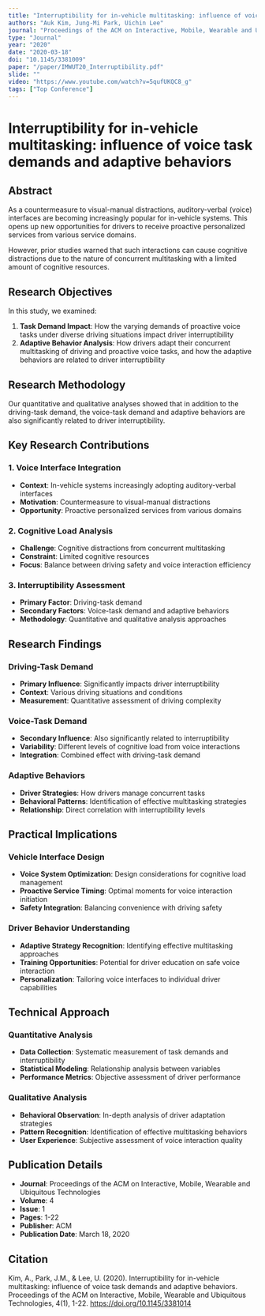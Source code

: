 ```yaml
---
title: "Interruptibility for in-vehicle multitasking: influence of voice task demands and adaptive behaviors"
authors: "Auk Kim, Jung-Mi Park, Uichin Lee"
journal: "Proceedings of the ACM on Interactive, Mobile, Wearable and Ubiquitous Technologies"
type: "Journal"
year: "2020"
date: "2020-03-18"
doi: "10.1145/3381009"
paper: "/paper/IMWUT20_Interruptibility.pdf"
slide: ""
video: "https://www.youtube.com/watch?v=5qufUKQC8_g"
tags: ["Top Conference"]
---
```


# Interruptibility for in-vehicle multitasking: influence of voice task demands and adaptive behaviors

## Abstract

As a countermeasure to visual-manual distractions, auditory-verbal (voice) interfaces are becoming increasingly popular for in-vehicle systems. This opens up new opportunities for drivers to receive proactive personalized services from various service domains.

However, prior studies warned that such interactions can cause cognitive distractions due to the nature of concurrent multitasking with a limited amount of cognitive resources.

## Research Objectives

In this study, we examined:

1. **Task Demand Impact**: How the varying demands of proactive voice tasks under diverse driving situations impact driver interruptibility
2. **Adaptive Behavior Analysis**: How drivers adapt their concurrent multitasking of driving and proactive voice tasks, and how the adaptive behaviors are related to driver interruptibility

## Research Methodology

Our quantitative and qualitative analyses showed that in addition to the driving-task demand, the voice-task demand and adaptive behaviors are also significantly related to driver interruptibility.

## Key Research Contributions

### 1. Voice Interface Integration
- **Context**: In-vehicle systems increasingly adopting auditory-verbal interfaces
- **Motivation**: Countermeasure to visual-manual distractions
- **Opportunity**: Proactive personalized services from various domains

### 2. Cognitive Load Analysis
- **Challenge**: Cognitive distractions from concurrent multitasking
- **Constraint**: Limited cognitive resources
- **Focus**: Balance between driving safety and voice interaction efficiency

### 3. Interruptibility Assessment
- **Primary Factor**: Driving-task demand
- **Secondary Factors**: Voice-task demand and adaptive behaviors
- **Methodology**: Quantitative and qualitative analysis approaches

## Research Findings

### Driving-Task Demand
- **Primary Influence**: Significantly impacts driver interruptibility
- **Context**: Various driving situations and conditions
- **Measurement**: Quantitative assessment of driving complexity

### Voice-Task Demand
- **Secondary Influence**: Also significantly related to interruptibility
- **Variability**: Different levels of cognitive load from voice interactions
- **Integration**: Combined effect with driving-task demand

### Adaptive Behaviors
- **Driver Strategies**: How drivers manage concurrent tasks
- **Behavioral Patterns**: Identification of effective multitasking strategies
- **Relationship**: Direct correlation with interruptibility levels

## Practical Implications

### Vehicle Interface Design
- **Voice System Optimization**: Design considerations for cognitive load management
- **Proactive Service Timing**: Optimal moments for voice interaction initiation
- **Safety Integration**: Balancing convenience with driving safety

### Driver Behavior Understanding
- **Adaptive Strategy Recognition**: Identifying effective multitasking approaches
- **Training Opportunities**: Potential for driver education on safe voice interaction
- **Personalization**: Tailoring voice interfaces to individual driver capabilities

## Technical Approach

### Quantitative Analysis
- **Data Collection**: Systematic measurement of task demands and interruptibility
- **Statistical Modeling**: Relationship analysis between variables
- **Performance Metrics**: Objective assessment of driver performance

### Qualitative Analysis
- **Behavioral Observation**: In-depth analysis of driver adaptation strategies
- **Pattern Recognition**: Identification of effective multitasking behaviors
- **User Experience**: Subjective assessment of voice interaction quality

## Publication Details

- **Journal**: Proceedings of the ACM on Interactive, Mobile, Wearable and Ubiquitous Technologies
- **Volume**: 4
- **Issue**: 1
- **Pages**: 1-22
- **Publisher**: ACM
- **Publication Date**: March 18, 2020

## Citation

Kim, A., Park, J.M., & Lee, U. (2020). Interruptibility for in-vehicle multitasking: influence of voice task demands and adaptive behaviors. Proceedings of the ACM on Interactive, Mobile, Wearable and Ubiquitous Technologies, 4(1), 1-22. https://doi.org/10.1145/3381014 